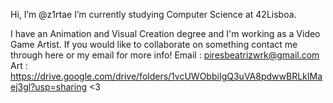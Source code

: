 Hi, I’m @z1rtae
I’m currently studying Computer Science at 42Lisboa. 

I have an Animation and Visual Creation degree and I'm working as a Video Game Artist.
If you would like to collaborate on something contact me through here or my email for more info!
Email : piresbeatrizwrk@gmail.com
Art : https://drive.google.com/drive/folders/1vcUWObbiIgQ3uVA8pdwwBRLkIMaej3gl?usp=sharing
<3

<!---
z1rtaee/z1rtaee is a ✨ special ✨ repository because its `README.md` (this file) appears on your GitHub profile.
You can click the Preview link to take a look at your changes.
--->
